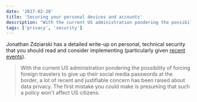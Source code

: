 ```yaml
---
date: '2017-02-20'
title: 'Securing your personal devices and accounts'
description: "With the current US administration pondering the possibility of forcing foreign travelers to give up their social media passwords at the border, a lot of recent and justifiable concern has been raised about data privacy. The first mistake you could make is presuming that such a policy won't affect US citizens."
tags: ['privacy', 'security']
---
```


Jonathan Zdziarski has a detailed write-up on personal, technical security that you should read and consider implementing (particularly given [recent events](http://www.theverge.com/2017/2/12/14583124/nasa-sidd-bikkannavar-detained-cbp-phone-search-trump-travel-ban)).<!-- excerpt -->

> With the current US administration pondering the possibility of forcing foreign travelers to give up their social media passwords at the border, a lot of recent and justifiable concern has been raised about data privacy. The first mistake you could make is presuming that such a policy won't affect US citizens.
